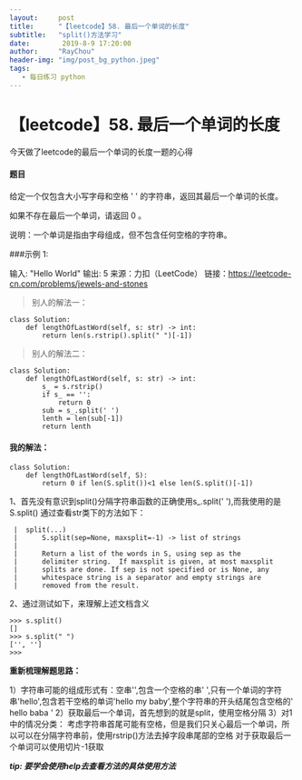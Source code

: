 ```yaml
---
layout:     post
title:      "【leetcode】58. 最后一个单词的长度"
subtitle:   "split()方法学习"
date:        2019-8-9 17:20:00
author:     "RayChou"
header-img: "img/post_bg_python.jpeg"
tags:
   - 每日练习 python
---
```


# 【leetcode】58. 最后一个单词的长度
今天做了leetcode的最后一个单词的长度一题的心得
      
#### 题目
给定一个仅包含大小写字母和空格 ' ' 的字符串，返回其最后一个单词的长度。

如果不存在最后一个单词，请返回 0 。

说明：一个单词是指由字母组成，但不包含任何空格的字符串。

###示例 1:

输入: "Hello World"
输出: 5
来源：力扣（LeetCode）
链接：<https://leetcode-cn.com/problems/jewels-and-stones>

> 别人的解法一：
```
class Solution:
    def lengthOfLastWord(self, s: str) -> int:
        return len(s.rstrip().split(" ")[-1])
```
> 别人的解法二：
```
class Solution:
    def lengthOfLastWord(self, s: str) -> int:
        s_ = s.rstrip()
        if s_ == '':
            return 0
        sub = s_.split(' ')
        lenth = len(sub[-1])
        return lenth
```

#### 我的解法：
```
class Solution:
    def lengthOfLastWord(self, S):
        return 0 if len(S.split())<1 else len(S.split()[-1])

```
1、首先没有意识到split()分隔字符串函数的正确使用s_.split(' '),而我使用的是S.split()
通过查看str类下的方法如下：
```
 |  split(...)
 |      S.split(sep=None, maxsplit=-1) -> list of strings
 |      
 |      Return a list of the words in S, using sep as the
 |      delimiter string.  If maxsplit is given, at most maxsplit
 |      splits are done. If sep is not specified or is None, any
 |      whitespace string is a separator and empty strings are
 |      removed from the result.
``` 
2、通过测试如下，来理解上述文档含义
```>>> s=" "
>>> s.split()
[]
>>> s.split(" ")
['', '']
>>> 
```


**重新梳理解题思路：**

1）字符串可能的组成形式有：空串'',包含一个空格的串' ',只有一个单词的字符串'hello',包含若干空格的单词'hello my baby',整个字符串的开头结尾包含空格的' hello baba '
2）获取最后一个单词，首先想到的就是split，使用空格分隔
3）对1中的情况分类：
   考虑字符串首尾可能有空格，但是我们只关心最后一个单词，所以可以在分隔字符串前，使用rstrip()方法去掉字段串尾部的空格
   对于获取最后一个单词可以使用切片-1获取

***tip: 要学会使用help去查看方法的具体使用方法***
